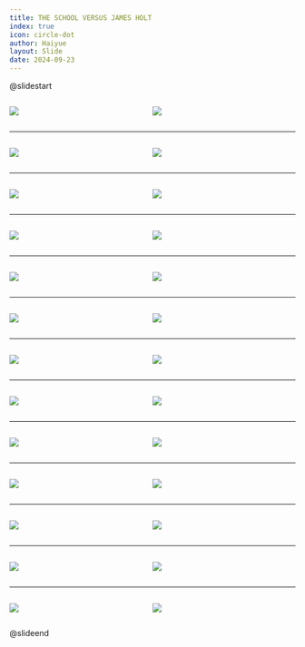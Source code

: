 ```yaml
---
title: THE SCHOOL VERSUS JAMES HOLT
index: true
icon: circle-dot
author: Haiyue
layout: Slide
date: 2024-09-23
---
```

 
@slidestart

<div style="display:flex">
<div style="flex:1">

![](https://raw.githubusercontent.com/yclord/reading/refs/heads/master/english/Level-X/THE%20SCHOOL%20VERSUS%20JAMES%20HOLT/001.webp)
</div>
<div style="flex:1">

![](https://raw.githubusercontent.com/yclord/reading/refs/heads/master/english/Level-X/THE%20SCHOOL%20VERSUS%20JAMES%20HOLT/002.webp)
</div>
</div>

---

<div style="display:flex">
<div style="flex:1">

![](https://raw.githubusercontent.com/yclord/reading/refs/heads/master/english/Level-X/THE%20SCHOOL%20VERSUS%20JAMES%20HOLT/003.webp)
</div>
<div style="flex:1">

![](https://raw.githubusercontent.com/yclord/reading/refs/heads/master/english/Level-X/THE%20SCHOOL%20VERSUS%20JAMES%20HOLT/004.webp)
</div>
</div>

---

<div style="display:flex">
<div style="flex:1">

![](https://raw.githubusercontent.com/yclord/reading/refs/heads/master/english/Level-X/THE%20SCHOOL%20VERSUS%20JAMES%20HOLT/005.webp)
</div>
<div style="flex:1">

![](https://raw.githubusercontent.com/yclord/reading/refs/heads/master/english/Level-X/THE%20SCHOOL%20VERSUS%20JAMES%20HOLT/006.webp)
</div>
</div>

---

<div style="display:flex">
<div style="flex:1">

![](https://raw.githubusercontent.com/yclord/reading/refs/heads/master/english/Level-X/THE%20SCHOOL%20VERSUS%20JAMES%20HOLT/007.webp)
</div>
<div style="flex:1">

![](https://raw.githubusercontent.com/yclord/reading/refs/heads/master/english/Level-X/THE%20SCHOOL%20VERSUS%20JAMES%20HOLT/008.webp)
</div>
</div>

---

<div style="display:flex">
<div style="flex:1">

![](https://raw.githubusercontent.com/yclord/reading/refs/heads/master/english/Level-X/THE%20SCHOOL%20VERSUS%20JAMES%20HOLT/009.webp)
</div>
<div style="flex:1">

![](https://raw.githubusercontent.com/yclord/reading/refs/heads/master/english/Level-X/THE%20SCHOOL%20VERSUS%20JAMES%20HOLT/010.webp)
</div>
</div>

---

<div style="display:flex">
<div style="flex:1">

![](https://raw.githubusercontent.com/yclord/reading/refs/heads/master/english/Level-X/THE%20SCHOOL%20VERSUS%20JAMES%20HOLT/011.webp)
</div>
<div style="flex:1">

![](https://raw.githubusercontent.com/yclord/reading/refs/heads/master/english/Level-X/THE%20SCHOOL%20VERSUS%20JAMES%20HOLT/012.webp)
</div>
</div>

---

<div style="display:flex">
<div style="flex:1">

![](https://raw.githubusercontent.com/yclord/reading/refs/heads/master/english/Level-X/THE%20SCHOOL%20VERSUS%20JAMES%20HOLT/013.webp)
</div>
<div style="flex:1">

![](https://raw.githubusercontent.com/yclord/reading/refs/heads/master/english/Level-X/THE%20SCHOOL%20VERSUS%20JAMES%20HOLT/014.webp)
</div>
</div>

---

<div style="display:flex">
<div style="flex:1">

![](https://raw.githubusercontent.com/yclord/reading/refs/heads/master/english/Level-X/THE%20SCHOOL%20VERSUS%20JAMES%20HOLT/015.webp)
</div>
<div style="flex:1">

![](https://raw.githubusercontent.com/yclord/reading/refs/heads/master/english/Level-X/THE%20SCHOOL%20VERSUS%20JAMES%20HOLT/016.webp)
</div>
</div>

---

<div style="display:flex">
<div style="flex:1">

![](https://raw.githubusercontent.com/yclord/reading/refs/heads/master/english/Level-X/THE%20SCHOOL%20VERSUS%20JAMES%20HOLT/017.webp)
</div>
<div style="flex:1">

![](https://raw.githubusercontent.com/yclord/reading/refs/heads/master/english/Level-X/THE%20SCHOOL%20VERSUS%20JAMES%20HOLT/018.webp)
</div>
</div>

---

<div style="display:flex">
<div style="flex:1">

![](https://raw.githubusercontent.com/yclord/reading/refs/heads/master/english/Level-X/THE%20SCHOOL%20VERSUS%20JAMES%20HOLT/019.webp)
</div>
<div style="flex:1">

![](https://raw.githubusercontent.com/yclord/reading/refs/heads/master/english/Level-X/THE%20SCHOOL%20VERSUS%20JAMES%20HOLT/020.webp)
</div>
</div>

---

<div style="display:flex">
<div style="flex:1">

![](https://raw.githubusercontent.com/yclord/reading/refs/heads/master/english/Level-X/THE%20SCHOOL%20VERSUS%20JAMES%20HOLT/021.webp)
</div>
<div style="flex:1">

![](https://raw.githubusercontent.com/yclord/reading/refs/heads/master/english/Level-X/THE%20SCHOOL%20VERSUS%20JAMES%20HOLT/022.webp)
</div>
</div>

---

<div style="display:flex">
<div style="flex:1">

![](https://raw.githubusercontent.com/yclord/reading/refs/heads/master/english/Level-X/THE%20SCHOOL%20VERSUS%20JAMES%20HOLT/023.webp)
</div>
<div style="flex:1">

![](https://raw.githubusercontent.com/yclord/reading/refs/heads/master/english/Level-X/THE%20SCHOOL%20VERSUS%20JAMES%20HOLT/024.webp)
</div>
</div>

---

<div style="display:flex">
<div style="flex:1">

![](https://raw.githubusercontent.com/yclord/reading/refs/heads/master/english/Level-X/THE%20SCHOOL%20VERSUS%20JAMES%20HOLT/025.webp)
</div>
<div style="flex:1">

![](https://raw.githubusercontent.com/yclord/reading/refs/heads/master/english/Level-X/THE%20SCHOOL%20VERSUS%20JAMES%20HOLT/026.webp)
</div>
</div>

@slideend